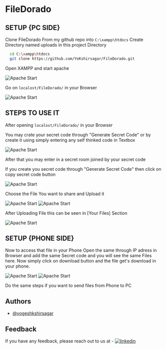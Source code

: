 # FileDorado

## SETUP {PC SIDE}

Clone FileDorado From my github repo into ``` C:\xampp\htdocs ```
Create Directory named uploads in this project Directory

```bash
  cd C:\xampp\htdocs
  git clone https://github.com/YoKshirsagar/FileDorado.git
```

Open XAMPP and start apache

![Apache Start](https://github.com/YoKshirsagar/FileDorado/blob/main/screenshots/1.png)

Go on ``` localost/FileDorado/ ``` in your Browser

![Apache Start](https://github.com/YoKshirsagar/FileDorado/blob/main/screenshots/2.png)

## STEPS TO USE IT

After opening ``` localost/FileDorado/ ``` in your Browser

You may crate your secret code through "Generate Secret Code" or by create it using simply entering any self thinked code in Textbox

![Apache Start](https://github.com/YoKshirsagar/FileDorado/blob/main/screenshots/3.png)

After that you may enter in a secret room joined by your secret code 

If you create you secret code through "Generate Secret Code" then click on copy secret code button

![Apache Start](https://github.com/YoKshirsagar/FileDorado/blob/main/screenshots/4.png)

Choose the File You want to share and Upload it 

![Apache Start](https://github.com/YoKshirsagar/FileDorado/blob/main/screenshots/5.png)
![Apache Start](https://github.com/YoKshirsagar/FileDorado/blob/main/screenshots/6.png)

After Uploading File this can be seen in [Your Files] Section

![Apache Start](https://github.com/YoKshirsagar/FileDorado/blob/main/screenshots/7.png)

## SETUP {PHONE SIDE}

Now to access that file in your Phone Open the same through IP adress in Browser and add the same Secret code and you will see the same Files here. Now simply click on download button and the file get's download in your phone.


![Apache Start](https://github.com/YoKshirsagar/FileDorado/blob/main/screenshots/8.jpg)
![Apache Start](https://github.com/YoKshirsagar/FileDorado/blob/main/screenshots/9.jpg)

Do the same steps if you want to send files from Phone to PC















## Authors

- [@yogeshkshirsagar](https://www.github.com/yokshirsagar)




## Feedback

If you have any feedback, please reach out to us at - [![linkedin](https://img.shields.io/badge/linkedin-0A66C2?style=for-the-badge&logo=linkedin&logoColor=white)](https://www.linkedin.com/in/yogesh-kshirsagar-838a2428b/)


